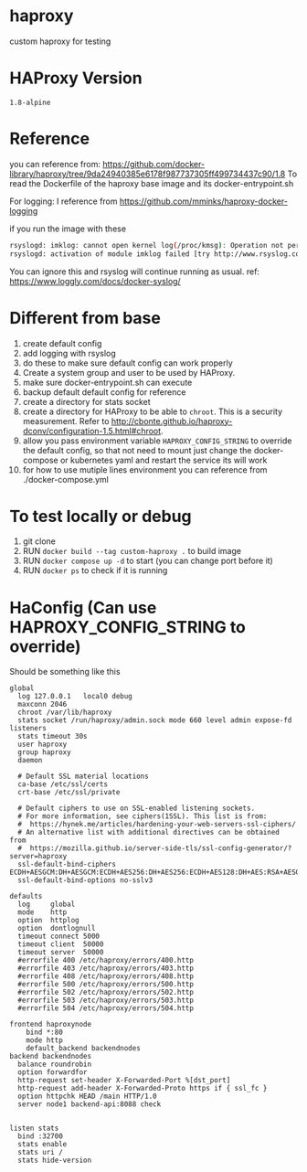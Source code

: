 # haproxy
custom haproxy for testing

# HAProxy Version
`1.8-alpine`

# Reference
you can reference from:
https://github.com/docker-library/haproxy/tree/9da24940385e6178f987737305ff499734437c90/1.8
To read the Dockerfile of the haproxy base image and its docker-entrypoint.sh

For logging:
I reference from https://github.com/mminks/haproxy-docker-logging

if you run the image with these
```sh
rsyslogd: imklog: cannot open kernel log(/proc/kmsg): Operation not permitted.
rsyslogd: activation of module imklog failed [try http://www.rsyslog.com/e/2145 ]
```
You can ignore this and rsyslog will continue running as usual.
ref: https://www.loggly.com/docs/docker-syslog/

# Different from base
1. create default config
2. add logging with rsyslog
3. do these to make sure default config can work properly
  1. Create a system group and user to be used by HAProxy.
  2. make sure docker-entrypoint.sh can execute
  3. backup default default config for reference
  4. create a directory for stats socket
  5. create a directory for HAProxy to be able to `chroot`.
     This is a security measurement.
     Refer to http://cbonte.github.io/haproxy-dconv/configuration-1.5.html#chroot.
4. allow you pass environment variable `HAPROXY_CONFIG_STRING` to override the default config, so that not need to mount just change the docker-compose or kubernetes yaml and restart the service its will work 
5. for how to use mutiple lines environment you can reference from ./docker-compose.yml

# To test locally or debug
1. git clone
2. RUN `docker build --tag custom-haproxy .` to build image
3. RUN `docker compose up -d` to start (you can change port before it)
4. RUN `docker ps`  to check if it is running


# HaConfig (Can use HAPROXY_CONFIG_STRING to override)

Should be something like this
```
global
  log 127.0.0.1   local0 debug
  maxconn 2046
  chroot /var/lib/haproxy
  stats socket /run/haproxy/admin.sock mode 660 level admin expose-fd listeners
  stats timeout 30s
  user haproxy
  group haproxy
  daemon

  # Default SSL material locations
  ca-base /etc/ssl/certs
  crt-base /etc/ssl/private

  # Default ciphers to use on SSL-enabled listening sockets.
  # For more information, see ciphers(1SSL). This list is from:
  #  https://hynek.me/articles/hardening-your-web-servers-ssl-ciphers/
  # An alternative list with additional directives can be obtained from
  #  https://mozilla.github.io/server-side-tls/ssl-config-generator/?server=haproxy
  ssl-default-bind-ciphers ECDH+AESGCM:DH+AESGCM:ECDH+AES256:DH+AES256:ECDH+AES128:DH+AES:RSA+AESGCM:RSA+AES:!aNULL:!MD5:!DSS
  ssl-default-bind-options no-sslv3

defaults
  log     global
  mode    http
  option  httplog
  option  dontlognull
  timeout connect 5000
  timeout client  50000
  timeout server  50000
  #errorfile 400 /etc/haproxy/errors/400.http
  #errorfile 403 /etc/haproxy/errors/403.http
  #errorfile 408 /etc/haproxy/errors/408.http
  #errorfile 500 /etc/haproxy/errors/500.http
  #errorfile 502 /etc/haproxy/errors/502.http
  #errorfile 503 /etc/haproxy/errors/503.http
  #errorfile 504 /etc/haproxy/errors/504.http

frontend haproxynode
    bind *:80
    mode http
    default_backend backendnodes
backend backendnodes
  balance roundrobin
  option forwardfor
  http-request set-header X-Forwarded-Port %[dst_port]
  http-request add-header X-Forwarded-Proto https if { ssl_fc }
  option httpchk HEAD /main HTTP/1.0
  server node1 backend-api:8088 check
  

listen stats
  bind :32700
  stats enable
  stats uri /
  stats hide-version
```
